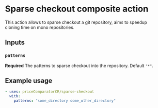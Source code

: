# Sparse checkout composite action

This action allows to sparse checkout a git repository, aims to speedup cloning time on mono repositories.

## Inputs

### `patterns`

**Required** The patterns to sparse checkout into the repository. Default `"*"`.

## Example usage

```yaml
- uses: priceComparatorCR/sparse-checkout
  with:
    patterns: "some_directory some_other_directory"
```